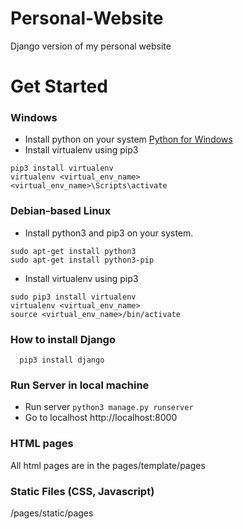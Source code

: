 # Personal-Website
Django version of my personal website

# Get Started

### Windows 

- Install python on your system [Python for Windows](https://www.python.org/downloads/windows/)
- Install virtualenv using pip3
  
```
pip3 install virtualenv
virtualenv <virtual_env_name>
<virtual_env_name>\Scripts\activate
```

### Debian-based Linux

- Install python3 and pip3 on your system.

```
sudo apt-get install python3
sudo apt-get install python3-pip   
```
- Install virtualenv using pip3 

```
sudo pip3 install virtualenv
virtualenv <virtual_env_name>
source <virtual_env_name>/bin/activate
```

### How to install Django

```
  pip3 install django
```

### Run Server in local machine
- Run server ``` python3 manage.py runserver ```
- Go to localhost http://localhost:8000

### HTML pages

All html pages are in the pages/template/pages

### Static Files (CSS, Javascript)

/pages/static/pages
